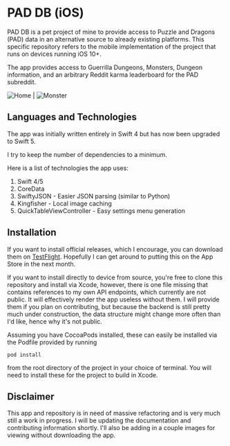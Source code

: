 #  PAD DB (iOS)

PAD DB is a pet project of mine to provide access to Puzzle and Dragons (PAD) data in an alternative source to already existing platforms. This specific repository refers to the
mobile implementation of the project that runs on devices running iOS 10+. 

The app provides access to Guerrilla Dungeons, Monsters, Dungeon information, and an arbitrary Reddit karma leaderboard for the PAD subreddit.

![Home](https://github.com/rohilthopu/pdb-swift/tree/master/pad-db/Images/iphone_max_home.png) | ![Monster](https://github.com/rohilthopu/pdb-swift/tree/master/pad-db/Images/ney_1.png)

## Languages and Technologies

The app was initially written entirely in Swift 4 but has now been upgraded to Swift 5. 

I try to keep the number of dependencies to a minimum.

Here is a list of technologies the app uses:
1. Swift 4/5
2. CoreData
3. SwiftyJSON - Easier JSON parsing (similar to Python)
4. Kingfisher - Local image caching
5. QuickTableViewController - Easy settings menu generation

## Installation

If you want to install official releases, which I encourage, you can download them on [TestFlight](https://testflight.apple.com/join/JcBpe6eL). Hopefully I can get around to putting this on the App Store in the next month.

If you want to install directly to device from source, you're free to clone this repository and install via Xcode, however, there is one file missing that contains references to my own API endpoints, which currently are not public. It will effectively render the app useless without them. I will provide them if you plan on contributing, but because the backend is still pretty much under construction, the data structure
might change more often than I'd like, hence why it's not public.

Assuming you have CocoaPods installed, these can easily be installed via the Podfile provided by running

    pod install

from the root directory of the project in your choice of terminal. You will need to install these for the project to build in Xcode.

## Disclaimer

This app and repository is in need of massive refactoring and is very much still a work in progress. I will be updating the documentation and contributing information shortly. I'll also be adding in a couple images for viewing without downloading the app.



